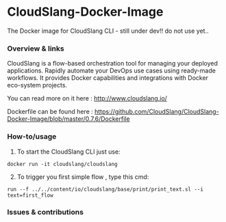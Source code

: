 # CloudSlang-Docker-Image
The Docker image for CloudSlang CLI - still under dev!! do not use yet..

### Overview & links

CloudSlang is a flow-based orchestration tool for managing your deployed applications. 
Rapidly automate your DevOps use cases using ready-made workflows.
It provides Docker capabilities and integrations with Docker eco-system projects.

You can read more on it here : http://www.cloudslang.io/

Dockerfile can be found here : https://github.com/CloudSlang/CloudSlang-Docker-Image/blob/master/0.7.6/Dockerfile

### How-to/usage

1. To start the CloudSlang CLI just use:

```docker run -it cloudslang/cloudslang```

2. To trigger you first simple flow , type this cmd:

``` run --f ../../content/io/cloudslang/base/print/print_text.sl --i text=first_flow ```
 
### Issues & contributions
